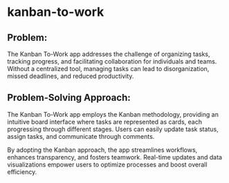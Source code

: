 # kanban-to-work
## Problem:
The Kanban To-Work app addresses the challenge of organizing tasks, tracking progress, and facilitating collaboration for individuals and teams. Without a centralized tool, managing tasks can lead to disorganization, missed deadlines, and reduced productivity.

## Problem-Solving Approach:
The Kanban To-Work app employs the Kanban methodology, providing an intuitive board interface where tasks are represented as cards, each progressing through different stages. Users can easily update task status, assign tasks, and communicate through comments.

By adopting the Kanban approach, the app streamlines workflows, enhances transparency, and fosters teamwork. Real-time updates and data visualizations empower users to optimize processes and boost overall efficiency.

